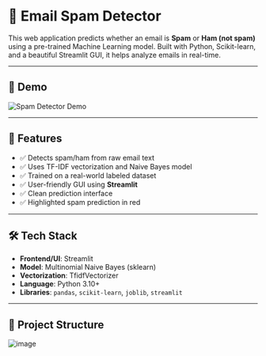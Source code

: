 # 📧 Email Spam Detector

This web application predicts whether an email is **Spam** or **Ham (not spam)** using a pre-trained Machine Learning model. Built with Python, Scikit-learn, and a beautiful Streamlit GUI, it helps analyze emails in real-time.

---

## 🚀 Demo

![Spam Detector Demo](https://github.com/Ashish756357/Spam_email_checker/assets/preview-image)

---

## 🧠 Features

- ✅ Detects spam/ham from raw email text
- ✅ Uses TF-IDF vectorization and Naive Bayes model
- ✅ Trained on a real-world labeled dataset
- ✅ User-friendly GUI using **Streamlit**
- ✅ Clean prediction interface
- ✅ Highlighted spam prediction in red

---

## 🛠️ Tech Stack

- **Frontend/UI**: Streamlit
- **Model**: Multinomial Naive Bayes (sklearn)
- **Vectorization**: TfidfVectorizer
- **Language**: Python 3.10+
- **Libraries**: `pandas`, `scikit-learn`, `joblib`, `streamlit`

---

## 📁 Project Structure



![image](https://github.com/user-attachments/assets/6de55cbd-0eab-4c52-8f78-60a8432c5751)


